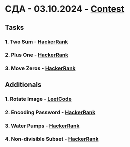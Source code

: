 # СДА - 03.10.2024 - [Contest](<https://www.hackerrank.com/contests/seminar-01/challenges>)

## Tasks

### 1. Two Sum - [HackerRank](<https://www.hackerrank.com/contests/seminar-01/challenges/2sum-11>)

### 2. Plus One - [HackerRank](<https://www.hackerrank.com/contests/seminar-01/challenges/-1-40>)

### 3. Move Zeros - [HackerRank](<https://www.hackerrank.com/contests/seminar-01/challenges/-move-zeros>)

## Additionals

### 1. Rotate Image - [LeetCode](<code.com/accounts/login/?next=%2Fproblems%2Frotate-image%2Fdescription%2F>)

### 2. Encoding Password - [HackerRank](<https://www.hackerrank.com/contests/practice-1-sda/challenges/encoding-password>)

### 3. Water Pumps - [HackerRank](<https://www.hackerrank.com/contests/practice-1-sda/challenges/challenge-2196>)

### 4. Non-divisible Subset - [HackerRank](<https://www.hackerrank.com/challenges/non-divisible-subset/problem>)
